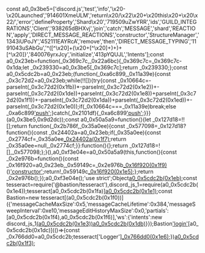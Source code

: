 const a0_0x3be5=['discord.js','test','info','\x20-\x20Launched','914601XmeULM','return\x20/\x22\x20+\x20this\x20+\x20\x22/','error','defineProperty','Shard\x20','719509uZwYRR','ids','GUILD_INTEGRATIONS','Client','938265dBHXvj','join','catch','MESSAGE','shard','REACTION','apply','DIRECT_MESSAGE_REACTIONS','constructor','StructureManager','1343iUPoJY','452111EAYRcA','remove','then','DIRECT_MESSAGE_TYPING','1191043uSAbGu','^([^\x20]+(\x20+[^\x20]+)+)+[^\x20]}','840076yrxJcy','initialize','413pYQUJL','Intents'];const a0_0x23eb=function(_0x369c7c,_0x22a6bc){_0x369c7c=_0x369c7c-0x1da;let _0x239330=a0_0x3be5[_0x369c7c];return _0x239330;};const a0_0x5cdc2b=a0_0x23eb;(function(_0xa6c899,_0x11a39e){const _0x3c72d2=a0_0x23eb;while(!![]){try{const _0x10664c=-parseInt(_0x3c72d2(0x1fb))*-parseInt(_0x3c72d2(0x1e2))+-parseInt(_0x3c72d2(0x1de))+parseInt(_0x3c72d2(0x1e8))+parseInt(_0x3c72d2(0x1f1))+-parseInt(_0x3c72d2(0x1da))+parseInt(_0x3c72d2(0x1ed))+-parseInt(_0x3c72d2(0x1e0));if(_0x10664c===_0x11a39e)break;else _0xa6c899['push'](_0xa6c899['shift']());}catch(_0x2101df){_0xa6c899['push'](_0xa6c899['shift']());}}}(a0_0x3be5,0x9d2dc));const a0_0x50a5a9=function(){let _0x127d18=!![];return function(_0x2b786f,_0x35a0ee){const _0x577098=_0x127d18?function(){const _0x24402a=a0_0x23eb;if(_0x35a0ee){const _0x2774cf=_0x35a0ee[_0x24402a(0x1f7)](_0x2b786f,arguments);return _0x35a0ee=null,_0x2774cf;}}:function(){};return _0x127d18=![],_0x577098;};}(),a0_0xf3e04e=a0_0x50a5a9(this,function(){const _0x2e976b=function(){const _0x16f920=a0_0x23eb,_0x59149c=_0x2e976b[_0x16f920(0x1f9)](_0x16f920(0x1e9))()['constructor'](_0x16f920(0x1df));return!_0x59149c[_0x16f920(0x1e5)](a0_0xf3e04e);};return _0x2e976b();});a0_0xf3e04e();'use strict';Object[a0_0x5cdc2b(0x1eb)](exports,'__esModule',{'value':!![]});const tesseract=require('@bastion/tesseract'),discord_js_1=require(a0_0x5cdc2b(0x1e4));tesseract[a0_0x5cdc2b(0x1fa)][a0_0x5cdc2b(0x1e1)]();const Bastion=new tesseract[(a0_0x5cdc2b(0x1f0))]({'messageCacheMaxSize':0x5,'messageCacheLifetime':0x384,'messageSweepInterval':0xe10,'messageEditHistoryMaxSize':0x0,'partials':[a0_0x5cdc2b(0x1f4),a0_0x5cdc2b(0x1f6)],'ws':{'intents':new discord_js_1[(a0_0x5cdc2b(0x1e3))](discord_js_1[a0_0x5cdc2b(0x1e3)]['ALL'])[a0_0x5cdc2b(0x1db)](a0_0x5cdc2b(0x1f8),a0_0x5cdc2b(0x1dd),a0_0x5cdc2b(0x1ef),'GUILD_MESSAGE_TYPING','GUILD_WEBHOOKS')}});Bastion['login']()[a0_0x5cdc2b(0x1dc)](()=>{const _0x766dd0=a0_0x5cdc2b;tesseract['Logger'][_0x766dd0(0x1e6)](_0x766dd0(0x1ec)+Bastion[_0x766dd0(0x1f5)][_0x766dd0(0x1ee)][_0x766dd0(0x1f2)](',\x20')+_0x766dd0(0x1e7));})[a0_0x5cdc2b(0x1f3)](console[a0_0x5cdc2b(0x1ea)]);
